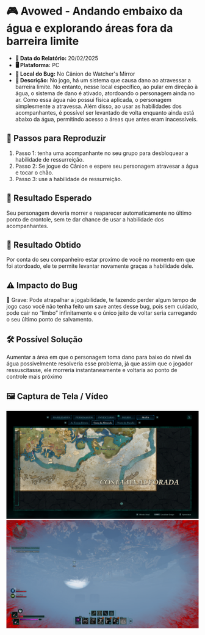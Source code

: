 # 🎮 Avowed - Andando embaixo da água e explorando áreas fora da barreira limite

- **📅 Data do Relatório:** 20/02/2025
- **🖥️ Plataforma:** PC  
- **📍 Local do Bug:** No Cânion de Watcher's Mirror
- **📝 Descrição:** No jogo, há um sistema que causa dano ao atravessar a barreira limite. No entanto, nesse local específico, ao pular em direção à água, o sistema de dano é ativado, atordoando o personagem ainda no ar. Como essa água não possui física aplicada, o personagem simplesmente a atravessa. Além disso, ao usar as habilidades dos acompanhantes, é possível ser levantado de volta enquanto ainda está abaixo da água, permitindo acesso a áreas que antes eram inacessíveis.

## 🔄 Passos para Reproduzir
1. Passo 1: tenha uma acompanhante no seu grupo para desbloquear a habilidade de ressurreição.   
2. Passo 2: Se jogue do Cânion e espere seu personagem atravesar a água e tocar o chão. 
3. Passo 3: use a habilidade de ressurreição. 

## 🎯 Resultado Esperado
Seu personagem deveria morrer e reaparecer automaticamente no último ponto de crontole, sem te dar chance de usar a habilidade dos acompanhantes. 

## 🚨 Resultado Obtido
Por conta do seu companheiro estar proximo de você no momento em que foi atordoado, ele te permite levantar novamente graças a habilidade dele.

## ⚠ Impacto do Bug
🔴 Grave: Pode atrapalhar a jogabilidade, te fazendo perder algum tempo de jogo caso você não tenha feito um save antes desse bug, pois sem cuidado, pode cair no “limbo” infinitamente e o único jeito de voltar seria carregando o seu último ponto de salvamento. 
 
## 🛠 Possível Solução
Aumentar a área em que o personagem toma dano para baixo do nível da água possivelmente resolveria esse problema, já que assim que o jogador ressuscitasse, ele morreria instantaneamente e voltaria ao ponto de controle mais próximo   
   
## 🖼️ Captura de Tela / Vídeo  
 
![Bug do Avowed](https://github.com/Pedr0-Raposo/Portfolio_Beta_Tester/blob/main/Bugs%20Relatados/imagens/%5BAvowed%5D-Fora_do_%20mapa.png)
![Bug do Avowed](https://github.com/Pedr0-Raposo/Portfolio_Beta_Tester/blob/main/Bugs%20Relatados/imagens/%5BAvowed%5D-Limbo.png)

